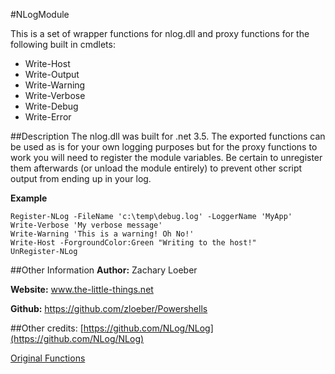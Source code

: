 #NLogModule

This is a set of wrapper functions for nlog.dll and proxy functions for the following built in cmdlets:

* Write-Host
* Write-Output
* Write-Warning
* Write-Verbose
* Write-Debug
* Write-Error

##Description
The nlog.dll was built for .net 3.5. The exported functions can be used as is for your own logging purposes but for the proxy functions to work you will need to register the module variables. Be certain to unregister them afterwards (or unload the module entirely) to prevent other script output from ending up in your log.

**Example**

    Register-NLog -FileName 'c:\temp\debug.log' -LoggerName 'MyApp'
    Write-Verbose 'My verbose message'
    Write-Warning 'This is a warning! Oh No!'
    Write-Host -ForgroundColor:Green "Writing to the host!"
    UnRegister-NLog

##Other Information
**Author:** Zachary Loeber

**Website:** www.the-little-things.net

**Github:** https://github.com/zloeber/Powershells

##Other credits:
[https://github.com/NLog/NLog](https://github.com/NLog/NLog)

[Original Functions](http://12.mayjestic.net/index.php/20150205/powershell-logging-interface/)
